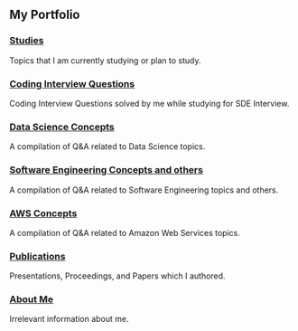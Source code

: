 ## My Portfolio

### [Studies](studies.md)
Topics that I am currently studying or plan to study.

### [Coding Interview Questions](codingInterview.md)
Coding Interview Questions solved by me while studying for SDE Interview.

### [Data Science Concepts](DSconcepts.md)
A compilation of Q&A related to Data Science topics.

### [Software Engineering Concepts and others](SEconcepts.md)
A compilation of Q&A related to Software Engineering topics and others.

### [AWS Concepts](AWSconcepts.md)
A compilation of Q&A related to Amazon Web Services topics.

### [Publications](publications.md)
Presentations, Proceedings, and Papers which I authored.

### [About Me](aboutme.md)
Irrelevant information about me.
